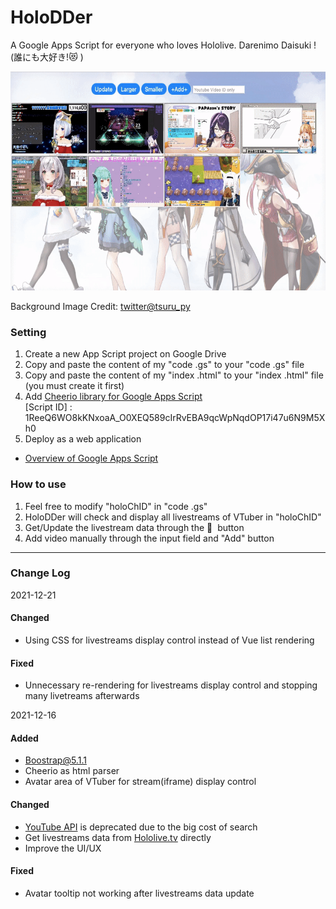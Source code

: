 # HoloDDer
A Google Apps Script for everyone who loves Hololive. Darenimo Daisuki ! (誰にも大好き!😻 )

<img src="./demo/demo.gif" width="515" height="350"/>

Background Image Credit: [twitter@tsuru_py](https://twitter.com/tsuru_py/status/1467466242391175171)

### Setting
1. Create a new App Script project on Google Drive
2. Copy and paste the content of my "code .gs" to your "code .gs" file
3. Copy and paste the content of my "index .html" to your "index .html" file (you must create it first)
4. Add [Cheerio library for Google Apps Script](https://github.com/tani/cheeriogs)
<br>[Script ID] : 1ReeQ6WO8kKNxoaA_O0XEQ589cIrRvEBA9qcWpNqdOP17i47u6N9M5Xh0
5. Deploy as a web application
- [Overview of Google Apps Script](https://developers.google.com/apps-script/overview)

### How to use
1. Feel free to modify "holoChID" in "code .gs"
2. HoloDDer will check and display all livestreams of VTuber in "holoChID"
3. Get/Update the livestream data through the 🔄 &nbsp;button 
4. Add video manually through the input field and "Add" button

---
### Change Log
2021-12-21
#### Changed
- Using CSS for livestreams display control instead of Vue list rendering
#### Fixed
- Unnecessary re-rendering for livestreams display control and stopping many livetreams afterwards

2021-12-16
#### Added
- Boostrap@5.1.1
- Cheerio as html parser
- Avatar area of VTuber for stream(iframe) display control
#### Changed
- [YouTube API](https://developers.google.com/youtube/v3/getting-started) is deprecated due to the big cost of search
- Get livestreams data from [Hololive.tv](https://schedule.hololive.tv) directly
- Improve the UI/UX
#### Fixed
- Avatar tooltip not working after livestreams data update